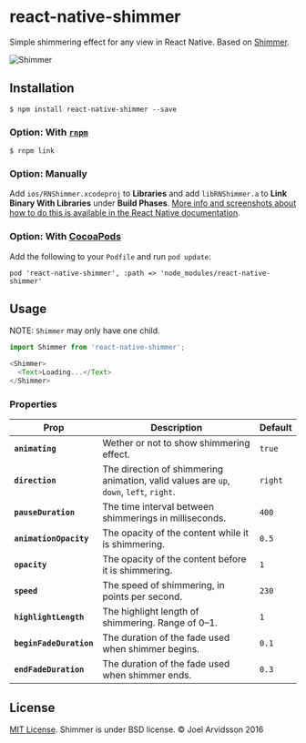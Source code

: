 # react-native-shimmer

Simple shimmering effect for any view in React Native. Based on [Shimmer](https://github.com/facebook/Shimmer).

![Shimmer](https://github.com/facebook/Shimmer/blob/master/shimmer.gif?raw=true)

## Installation

`$ npm install react-native-shimmer --save`

### Option: With [`rnpm`](https://github.com/rnpm/rnpm)

`$ rnpm link`

### Option: Manually

Add `ios/RNShimmer.xcodeproj` to **Libraries** and add `libRNShimmer.a` to **Link Binary With Libraries** under **Build Phases**. [More info and screenshots about how to do this is available in the React Native documentation](http://facebook.github.io/react-native/docs/linking-libraries-ios.html#content).

### Option: With [CocoaPods](https://cocoapods.org/)

Add the following to your `Podfile` and run `pod update`:

```
pod 'react-native-shimmer', :path => 'node_modules/react-native-shimmer'
```

## Usage

NOTE: `Shimmer` may only have one child.

```js
import Shimmer from 'react-native-shimmer';

<Shimmer>
  <Text>Loading...</Text>
</Shimmer>
```

### Properties

| Prop | Description | Default |
|---|---|---|
|**`animating`**|Wether or not to show shimmering effect. |`true`|
|**`direction`**|The direction of shimmering animation, valid values are `up`, `down`, `left`, `right`. |`right`|
|**`pauseDuration`**|The time interval between shimmerings in milliseconds. |`400`|
|**`animationOpacity`**|The opacity of the content while it is shimmering. |`0.5`|
|**`opacity`**|The opacity of the content before it is shimmering. |`1`|
|**`speed`**|The speed of shimmering, in points per second. |`230`|
|**`highlightLength`**|The highlight length of shimmering. Range of 0–1. |`1`|
|**`beginFadeDuration`**|The duration of the fade used when shimmer begins. |`0.1`|
|**`endFadeDuration`**|The duration of the fade used when shimmer ends. |`0.3`|

## License

[MIT License](http://opensource.org/licenses/mit-license.html). Shimmer is under BSD license. © Joel Arvidsson 2016

